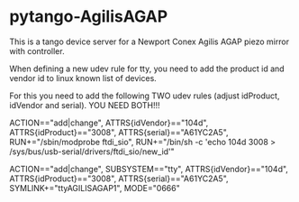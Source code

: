 # pytango-AgilisAGAP

This is a tango device server for a Newport Conex Agilis AGAP piezo mirror with controller.


When defining a new udev rule for tty, you need to add the product id and vendor id to linux known list of devices.

For this you need to add the following TWO udev rules (adjust idProduct, idVendor and serial). YOU NEED BOTH!!!

ACTION=="add|change", ATTRS{idVendor}=="104d", ATTRS{idProduct}=="3008", ATTRS{serial}=="A61YC2A5", RUN+="/sbin/modprobe ftdi_sio", RUN+="/bin/sh -c 'echo 104d 3008 > /sys/bus/usb-serial/drivers/ftdi_sio/new_id'"

ACTION=="add|change", SUBSYSTEM=="tty", ATTRS{idVendor}=="104d", ATTRS{idProduct}=="3008", ATTRS{serial}=="A61YC2A5", SYMLINK+="ttyAGILISAGAP1", MODE="0666"
